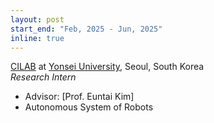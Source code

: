 ```yaml
---
layout: post
start_end: "Feb, 2025 - Jun, 2025"
inline: true
---
```


[CILAB](https://cilab.yonsei.ac.kr/) at [Yonsei University](https://www.yonsei.ac.kr/sc/index.do), Seoul, South Korea \
*Research Intern*
- Advisor: [Prof. Euntai Kim]
- Autonomous System of Robots
